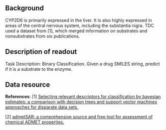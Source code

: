 ## Background
CYP2D6 is primarily expressed in the liver. It is also highly expressed in areas of the central nervous system, including the substantia nigra. TDC used a dataset from [1], which merged information on substrates and nonsubstrates from six publications.

## Description of readout
Task Description: Binary Classification. Given a drug SMILES string, predict if it is a substrate to the enzyme.

## Data resource
**References**: [1] [Selecting relevant descriptors for classification by bayesian estimates: a comparison with decision trees and support vector machines approaches for disparate data sets.](https://doi.org/10.1002/minf.201100069)

[2] [admetSAR: a comprehensive source and free tool for assessment of chemical ADMET properties.](https://pubs.acs.org/doi/10.1021/ci300367a)